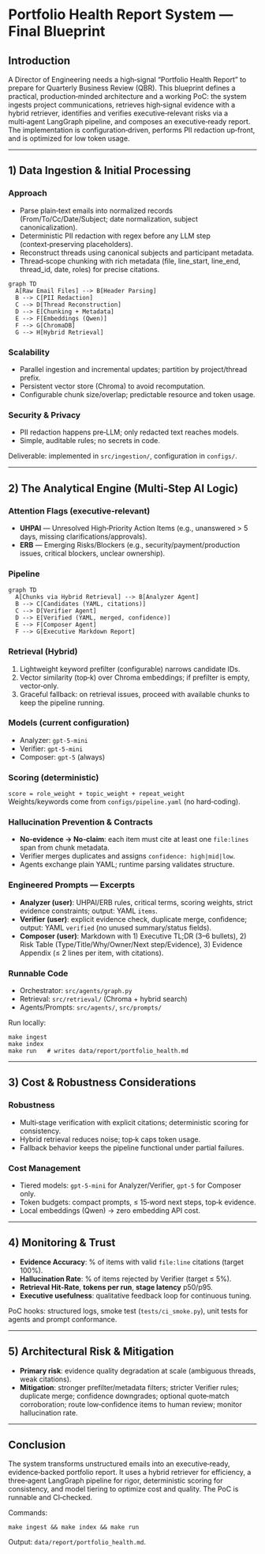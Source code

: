 # Portfolio Health Report System — Final Blueprint

## Introduction
A Director of Engineering needs a high‑signal “Portfolio Health Report” to prepare for Quarterly Business Review (QBR). This blueprint defines a practical, production‑minded architecture and a working PoC: the system ingests project communications, retrieves high‑signal evidence with a hybrid retriever, identifies and verifies executive‑relevant risks via a multi‑agent LangGraph pipeline, and composes an executive‑ready report. The implementation is configuration‑driven, performs PII redaction up‑front, and is optimized for low token usage.

---

## 1) Data Ingestion & Initial Processing

### Approach
- Parse plain‑text emails into normalized records (From/To/Cc/Date/Subject; date normalization, subject canonicalization).
- Deterministic PII redaction with regex before any LLM step (context‑preserving placeholders).
- Reconstruct threads using canonical subjects and participant metadata.
- Thread‑scope chunking with rich metadata (file, line_start, line_end, thread_id, date, roles) for precise citations.

```mermaid
graph TD
  A[Raw Email Files] --> B[Header Parsing]
  B --> C[PII Redaction]
  C --> D[Thread Reconstruction]
  D --> E[Chunking + Metadata]
  E --> F[Embeddings (Qwen)]
  F --> G[ChromaDB]
  G --> H[Hybrid Retrieval]
```

### Scalability
- Parallel ingestion and incremental updates; partition by project/thread prefix.
- Persistent vector store (Chroma) to avoid recomputation.
- Configurable chunk size/overlap; predictable resource and token usage.

### Security & Privacy
- PII redaction happens pre‑LLM; only redacted text reaches models.
- Simple, auditable rules; no secrets in code.

Deliverable: implemented in `src/ingestion/`, configuration in `configs/`.

---

## 2) The Analytical Engine (Multi‑Step AI Logic)

### Attention Flags (executive‑relevant)
- **UHPAI** — Unresolved High‑Priority Action Items (e.g., unanswered > 5 days, missing clarifications/approvals).
- **ERB** — Emerging Risks/Blockers (e.g., security/payment/production issues, critical blockers, unclear ownership).

### Pipeline
```mermaid
graph TD
  A[Chunks via Hybrid Retrieval] --> B[Analyzer Agent]
  B --> C[Candidates (YAML, citations)]
  C --> D[Verifier Agent]
  D --> E[Verified (YAML, merged, confidence)]
  E --> F[Composer Agent]
  F --> G[Executive Markdown Report]
```

### Retrieval (Hybrid)
1) Lightweight keyword prefilter (configurable) narrows candidate IDs.
2) Vector similarity (top‑k) over Chroma embeddings; if prefilter is empty, vector‑only.
3) Graceful fallback: on retrieval issues, proceed with available chunks to keep the pipeline running.

### Models (current configuration)
- Analyzer: `gpt‑5‑mini`
- Verifier: `gpt‑5‑mini`
- Composer: `gpt‑5` (always)

### Scoring (deterministic)
`score = role_weight + topic_weight + repeat_weight`  
Weights/keywords come from `configs/pipeline.yaml` (no hard‑coding).

### Hallucination Prevention & Contracts
- **No‑evidence → No‑claim**: each item must cite at least one `file:lines` span from chunk metadata.
- Verifier merges duplicates and assigns `confidence: high|mid|low`.
- Agents exchange plain YAML; runtime parsing validates structure.

### Engineered Prompts — Excerpts
- **Analyzer (user)**: UHPAI/ERB rules, critical terms, scoring weights, strict evidence constraints; output: YAML `items`.
- **Verifier (user)**: explicit evidence check, duplicate merge, confidence; output: YAML `verified` (no unused summary/status fields).
- **Composer (user)**: Markdown with 1) Executive TL;DR (3–6 bullets), 2) Risk Table (Type/Title/Why/Owner/Next step/Evidence), 3) Evidence Appendix (≤ 2 lines per item, with citations).

### Runnable Code
- Orchestrator: `src/agents/graph.py`
- Retrieval: `src/retrieval/` (Chroma + hybrid search)
- Agents/Prompts: `src/agents/`, `src/prompts/`

Run locally:
```
make ingest
make index
make run   # writes data/report/portfolio_health.md
```

---

## 3) Cost & Robustness Considerations

### Robustness
- Multi‑stage verification with explicit citations; deterministic scoring for consistency.
- Hybrid retrieval reduces noise; top‑k caps token usage.
- Fallback behavior keeps the pipeline functional under partial failures.

### Cost Management
- Tiered models: `gpt‑5‑mini` for Analyzer/Verifier, `gpt‑5` for Composer only.
- Token budgets: compact prompts, ≤ 15‑word next steps, top‑k evidence.
- Local embeddings (Qwen) → zero embedding API cost.

---

## 4) Monitoring & Trust
- **Evidence Accuracy**: % of items with valid `file:line` citations (target 100%).
- **Hallucination Rate**: % of items rejected by Verifier (target ≤ 5%).
- **Retrieval Hit‑Rate**, **tokens per run**, **stage latency** p50/p95.
- **Executive usefulness**: qualitative feedback loop for continuous tuning.

PoC hooks: structured logs, smoke test (`tests/ci_smoke.py`), unit tests for agents and prompt conformance.

---

## 5) Architectural Risk & Mitigation
- **Primary risk**: evidence quality degradation at scale (ambiguous threads, weak citations).
- **Mitigation**: stronger prefilter/metadata filters; stricter Verifier rules; duplicate merge; confidence downgrades; optional quote‑match corroboration; route low‑confidence items to human review; monitor hallucination rate.

---

## Conclusion
The system transforms unstructured emails into an executive‑ready, evidence‑backed portfolio report. It uses a hybrid retriever for efficiency, a three‑agent LangGraph pipeline for rigor, deterministic scoring for consistency, and model tiering to optimize cost and quality. The PoC is runnable and CI‑checked.

Commands:
```
make ingest && make index && make run
```
Output: `data/report/portfolio_health.md`.
